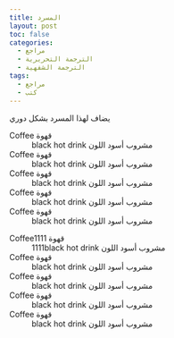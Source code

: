 ```yaml
---
title: المسرد
layout: post
toc: false
categories:
  - مراجع
  - الترجمة التحريرية
  - الترجمة الشفهية
tags:
  - مراجع
  - كتب
---
```


يضاف لهذا المسرد بشكل دوري
<div class="row"> 
<dl class="6u$">
  <dt>Coffee <span>قهوة</span></dt>
  <dd>black hot drink <span> مشروب أسود اللون</span></dd>
  <dt>Coffee <span>قهوة</span></dt>
  <dd>black hot drink <span> مشروب أسود اللون</span></dd>
  <dt>Coffee <span>قهوة</span></dt>
  <dd>black hot drink <span> مشروب أسود اللون</span></dd>
  <dt>Coffee <span>قهوة</span></dt>
  <dd>black hot drink <span> مشروب أسود اللون</span></dd>
  <dt>Coffee <span>قهوة</span></dt>
  <dd>black hot drink <span> مشروب أسود اللون</span></dd>
</dl>
<dl class="6u$">
  <dt>Coffee1111 <span>قهوة</span></dt>
  <dd>1111black hot drink <span> مشروب أسود اللون</span></dd>
  <dt>Coffee <span>قهوة</span></dt>
  <dd>black hot drink <span> مشروب أسود اللون</span></dd>
  <dt>Coffee <span>قهوة</span></dt>
  <dd>black hot drink <span> مشروب أسود اللون</span></dd>
  <dt>Coffee <span>قهوة</span></dt>
  <dd>black hot drink <span> مشروب أسود اللون</span></dd>
  <dt>Coffee <span>قهوة</span></dt>
  <dd>black hot drink <span> مشروب أسود اللون</span></dd>
</dl>
</div>